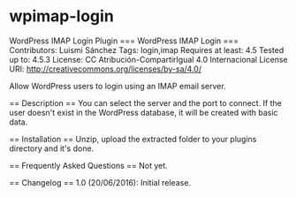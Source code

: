 # wpimap-login
WordPress IMAP Login Plugin
=== WordPress IMAP Login ===
Contributors: Luismi Sánchez
Tags: login,imap
Requires at least: 4.5
Tested up to: 4.5.3
License: CC Atribución-CompartirIgual 4.0 Internacional
License URI: http://creativecommons.org/licenses/by-sa/4.0/

Allow WordPress users to login using an IMAP email server.

== Description ==
You can select the server and the port to connect. If the user doesn\'t exist in the WordPress database, it will be created with basic data.

== Installation ==
Unzip, upload the extracted folder to your plugins directory and it\'s done.

== Frequently Asked Questions ==
Not yet.

== Changelog ==
1.0 (20/06/2016): Initial release.
